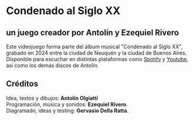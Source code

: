 # Condenado al Siglo XX
## un juego creador por Antolín y Ezequiel Rivero

Este videojuego forma parte del álbum musical "Condenado al Siglo XX", grabado en 2024 entre la ciudad de Neuquén y la ciudad de Buenos Aires. Disponible para escuchar en distintas plataformas como [Spotify](https://open.spotify.com/intl-es/album/6s8OZfg4qJj5rHO2UTwMyG?si=TGyeavl6RrqzQxexujnVUg&nd=1&dlsi=33ae35e9d6584ba7) y [Youtube](https://youtube.com/channel/UCichqkxjSu5UnFXFMYt5qeA?si=y_oeQEKbqN--KKS0), así como los demás discos de Antolín.
          
## Créditos
Idea, textos y dibujos: **Antolín Olgiatti**  
Programación, música y sonidos: **Ezequiel Rivero**.  
Diagramado, ideas y testing: **Gervasio Della Ratta**.   
